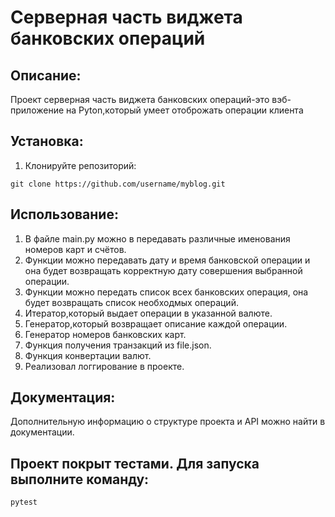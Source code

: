 # Серверная часть виджета банковских операций

## Описание:

Проект серверная часть виджета банковских операций-это вэб-приложение на Pyton,который умеет отоброжать операции клиента


## Установка:

1. Клонируйте репозиторий:
```
git clone https://github.com/username/myblog.git
```


## Использование:

1. В файле main.py можно в передавать различные именования номеров карт и счётов.
2. Функции можно передавать дату и время банковской операции и она будет возвращать корректную дату совершения выбранной операции.
3. Функции можно передать список всех банковских операция, она будет возвращать список необходмых операций.
4. Итератор,который выдает операции в указанной валюте.
5. Генератор,который возвращает описание каждой операции.
6. Генератор номеров банковских карт.
7. Функция получения транзакций из file.json.
8. Функция конвертации валют.
9. Реализовал логгирование в проекте.

## Документация:

Дополнительную информацию о структуре проекта и API можно найти в документации.

## Проект покрыт тестами. Для запуска выполните команду: 
```
pytest
```